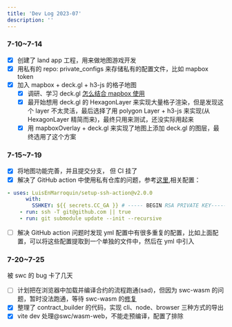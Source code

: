 ```yaml
---
title: 'Dev Log 2023-07'
description: ''
---
```


### 7-10~7-14

- [x] 创建了 land app 工程，用来做地图游戏开发
- [x] 用私有的 repo: private_configs 来存储私有的配置文件，比如 mapbox token
- [x] 加入 mapbox + deck.gl + h3-js 的格子地图
  - [x] 调研、学习 deck.gl [怎么结合 mapbox 使用](https://deck.gl/docs/get-started/using-with-map)
  - [x] 最开始想用 deck.gl 的 HexagonLayer 来实现大量格子渲染，但是发现这个 layer 不太灵活，最后选择了用 polygon Layer + h3-js 来实现(从 HexagonLayer 精简而来)，最终只用来测试，还没实际用起来
  - [x] 用 mapboxOverlay + deck.gl 来实现了地图上添加 deck.gl 的图层，最终选用了这个方案

### 7-15~7-19

- [x] 将地图功能完善，并且提交分支， 但 CI 挂了
- [x] 解决了 GitHub action 中使用私有仓库的问题，参考[这里](https://samyaktjain24.medium.com/how-to-clone-a-private-repository-in-github-action-using-ssh-38d0de8c09d8),相关配置：

```yml
- uses: LuisEnMarroquin/setup-ssh-action@v2.0.0
      with:
        SSHKEY: ${{ secrets.CC_GA }} # ----- BEGIN RSA PRIVATE KEY----- ...
    - run: ssh -T git@github.com || true
    - run: git submodule update --init --recursive
```

- [ ] 解决 GitHub action 问题时发现 yml 配置中有很多重复的配置，比如上面配置，可以将这些配置提取到一个单独的文件中，然后在 yml 中引入

### 7-20~7-25

被 swc 的 bug 卡了几天

- [ ] 计划把在浏览器中加载并编译合约的流程跑通(sad)，但因为 swc-wasm 的问题，暂时没法跑通，等待 swc-wasm 的[修复](https://github.com/swc-project/swc/issues/7140)
- [x] 整理了 contract_builder 的代码，实现 cli、node、browser 三种方式的导出
- [x] vite dev 处理@swc/wasm-web，不能走预编译，配置了排除
